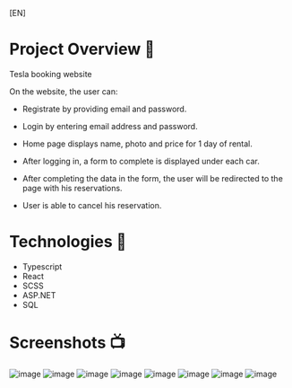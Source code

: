 [EN]

# Project Overview 🎉

Tesla booking website

On the website, the user can:

- Registrate by providing email and password.

- Login by entering email address and password.

- Home page displays name, photo and price for 1 day of rental.

- After logging in, a form to complete is displayed under each car.

- After completing the data in the form, the user will be redirected to the page with his reservations.

- User is able to cancel his reservation.

# Technologies 🔧

- Typescript
- React
- SCSS
- ASP.NET
- SQL

# Screenshots 📺

![image](https://github.com/MattGri/happy-team/assets/61913031/e6aa3124-6cf6-46bd-8756-e015cefca843)
![image](https://github.com/MattGri/happy-team/assets/61913031/7b4d61fd-f601-48b6-b553-87089c8c62b4)
![image](https://github.com/MattGri/happy-team/assets/61913031/bf358c3c-6ee7-4244-9995-6fa6ca83e053)
![image](https://github.com/MattGri/happy-team/assets/61913031/cedd9b6f-5d8d-4c08-943a-57cd443152a9)
![image](https://github.com/MattGri/happy-team/assets/61913031/8e3e7f0a-7a40-4555-abc4-d52b4e028149)
![image](https://github.com/MattGri/happy-team/assets/61913031/0aa14abc-b78a-410f-bb8d-33f36ea2e68a)
![image](https://github.com/MattGri/happy-team/assets/61913031/312d907f-ebad-4387-aa5f-303f6ab113c5)
![image](https://github.com/MattGri/happy-team/assets/61913031/b497924e-4d5d-4032-b818-16c60cdc151e)




